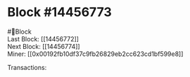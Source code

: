 
Block #14456773
===============
  
#🧊Block  
Last Block: [[14456772]]  
Next Block: [[14456774]]  
Miner: [[0x00192fb10df37c9fb26829eb2cc623cd1bf599e8]]  

 Transactions: